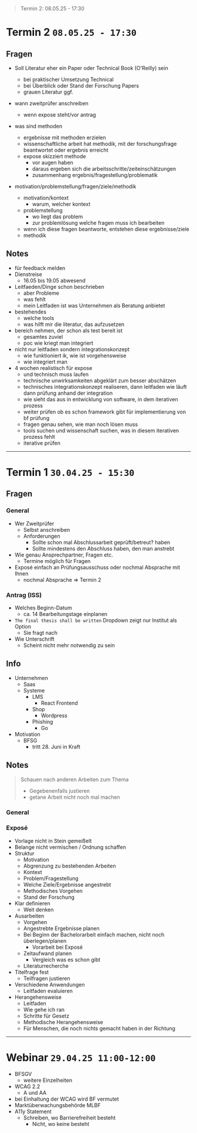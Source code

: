 > Termin 2: 08.05.25 - 17:30

# Termin 2 `08.05.25 - 17:30`

## Fragen

- Soll Literatur eher ein Paper oder Technical Book (O'Reilly) sein
  - bei praktischer Umsetzung Technical
  - bei Überblick oder Stand der Forschung Papers
  - grauen Literatur ggf.
- wann zweitprüfer anschreiben
  - wenn expose steht/vor antrag
- was sind methoden
  - ergebnisse mit methoden erzielen
  - wissenschaftliche arbeit hat methodik, mit der forschungsfrage beantwortet oder ergebnis erreicht
  - expose skizziert methode
    - vor augen haben
    - daraus ergeben sich die arbeitsschritte/zeiteinschätzungen
    - zusammenhang ergebnis/fragestellung/problematik

- motivation/problemstellung/fragen/ziele/methodik
  - motivation/kontext
    - warum, welcher kontext
  - problemstellung
    - wo liegt das problem
    - zur problemlösung welche fragen muss ich bearbeiten
  - wenn ich diese fragen beantworte, entstehen diese ergebnisse/ziele
  - methodik

## Notes

- für feedback melden
- Dienstreise
  - 16.05 bis 19.05 abwesend
- Leitfaeden/Dinge schon beschrieben
  - aber Probleme
  - was fehlt
  - mein Leitfaden ist was Unternehmen als Beratung anbietet
- bestehendes
  - welche tools
  - was hilft mir die literatur, das aufzusetzen
- bereich nehmen, der schon als test bereit ist
  - gesamtes zuviel
  - poc wie kriegt man integriert
- nicht nur leitfaden sondern integrationskonzept
  - wie funktioniert ik, wie ist vorgehensweise
  - wie integriert man
- 4 wochen realistisch für expose
  - und technisch muss laufen
  - technische unwirksamkeiten abgeklärt zum besser abschätzen
  - technisches integrationskonzept realiseren, dann leitfaden wie läuft dann prüfung anhand der integration
  - wie sieht das aus in entwicklung von software, in dem iterativen prozess
  - weiter prüfen ob es schon framework gibt für implementierung von bf prüfung
  - fragen genau sehen, wie man noch lösen muss
  - tools suchen und wissenschaft suchen, was in diesem iterativen prozess fehlt
  - iterative prüfen

---

# Termin 1 `30.04.25 - 15:30`

## Fragen 

### General

- Wer Zweitprüfer
  - Selbst anschreiben
  - Anforderungen
    - Sollte schon mal Abschlussarbeit geprüft/betreut? haben
    - Sollte mindestens den Abschluss haben, den man anstrebt
- Wie genau Ansprechpartner, Fragen etc.
  - Termine möglich für Fragen
- Exposé einfach an Prüfungsausschuss oder nochmal Absprache mit Ihnen
  - nochmal Absprache => Termin 2

### Antrag (ISS)

- Welches Beginn-Datum
  - ca. 14 Bearbeitungstage einplanen
- `The final thesis shall be written` Dropdown zeigt nur Institut als Option
  - Sie fragt nach
- Wie Unterschrift
  - Scheint nicht mehr notwendig zu sein

## Info

- Unternehmen
  - Saas
  - Systeme
    - LMS
      - React Frontend
    - Shop
      - Wordpress
    - Phishing
      - Go
- Motivation
  - BFSG
    - tritt 28. Juni in Kraft

## Notes

> Schauen nach anderen Arbeiten zum Thema
> - Gegebenenfalls justieren
> - getane Arbeit nicht noch mal machen

### General

### Exposé

- Vorlage nicht in Stein gemeißelt
- Belange nicht vermischen / Ordnung schaffen
- Struktur
  - Motivation
  - Abgrenzung zu bestehenden Arbeiten
  - Kontext
  - Problem/Fragestellung
  - Welche Ziele/Ergebnisse angestrebt
  - Methodisches Vorgehen
  - Stand der Forschung
- Klar definieren
  - Weit denken
- Ausarbeiten
  - Vorgehen
  - Angestrebte Ergebnisse planen
  - Bei Beginn der Bachelorarbeit einfach machen, nicht noch überlegen/planen
    - Vorarbeit bei Exposé
  - Zeitaufwand planen
    - Vergleich was es schon gibt
  - Literaturrecherche
- Titelfrage fest
  - Teilfragen justieren
- Verschiedene Anwendungen
  - Leitfaden evaluieren
- Herangehensweise
  - Leitfaden
  - Wie gehe ich ran
  - Schritte für Gesetz
  - Methodische Herangehensweise
  - Für Menschen, die noch nichts gemacht haben in der Richtung

---

# Webinar `29.04.25 11:00-12:00`

- BFSGV
  - weitere Einzelheiten
- WCAG 2.2
  - A und AA
- bei Einhaltung der WCAG wird BF vermutet
- Marktüberwachungsbehörde MLBF
- A11y Statement
  - Schreiben, wo Barrierefreiheit besteht
    - Nicht, wo keine besteht